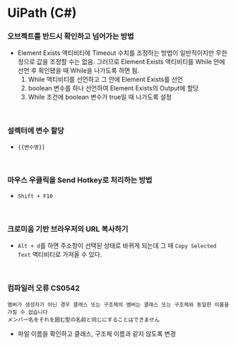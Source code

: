 UiPath (C#)
===

### 오브젝트를 반드시 확인하고 넘어가는 방법
* Element Exists 액티비티에 Timeout 수치를 조정하는 방법이 일반적이지만 무한정으로 값을 조정할 수는 없음. 그러므로 Element Exists 액티비티를 While 안에 선언 후 확인됐을 때 While을 나가도록 하면 됨.
  1. While 액티비티를 선언하고 그 안에 Element Exists를 선언
  2. boolean 변수를 하나 선언하여 Element Exists의 Output에 할당
  3. While 조건에 boolean 변수가 true일 때 나가도록 설정

<br>

### 설렉터에 변수 할당
* `{{변수명}}`

<br>

### 마우스 우클릭을 Send Hotkey로 처리하는 방법
* `Shift + F10`

<br>

### 크로미움 기반 브라우저의 URL 복사하기
* `Alt + d`를 하면 주소창이 선택된 상태로 바뀌게 되는데 그 때 `Copy Selected Text` 액티비티로 가져올 수 있다.

<br>

### 컴파일러 오류 CS0542
```
멤버가 생성자가 아닌 경우 클래스 또는 구조체의 멤버는 클래스 또는 구조체와 동일한 이름을 가질 수 없습니다
メンバー名をそれを囲む型の名前と同じにすることはできません
```
* 파일 이름을 확인하고 클래스, 구조체 이름과 같지 않도록 변경

<br>

###
